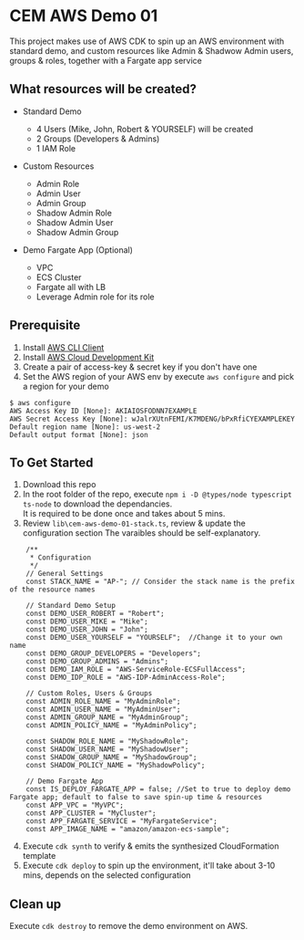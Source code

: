 # CEM AWS Demo 01

This project makes use of AWS CDK to spin up an AWS environment with standard demo, and custom resources like Admin & Shadwow Admin users, groups & roles, together with a Fargate app service 

## What resources will be created?
- Standard Demo
   - 4 Users (Mike, John, Robert & YOURSELF) will be created
   - 2 Groups (Developers & Admins)
   - 1 IAM Role

- Custom Resources
   - Admin Role
   - Admin User
   - Admin Group
   - Shadow Admin Role
   - Shadow Admin User
   - Shadow Admin Group 

- Demo Fargate App (Optional)
   - VPC
   - ECS Cluster
   - Fargate all with LB
   - Leverage Admin role for its role

## Prerequisite
1. Install [AWS CLI Client](https://docs.aws.amazon.com/cli/latest/userguide/install-cliv2.html)
2. Install [AWS Cloud Development Kit](https://aws.amazon.com/cdk/)
3. Create a pair of access-key & secret key if you don't have one
4. Set the AWS region of your AWS env by execute `aws configure` and pick a region for your demo
```
$ aws configure
AWS Access Key ID [None]: AKIAIOSFODNN7EXAMPLE
AWS Secret Access Key [None]: wJalrXUtnFEMI/K7MDENG/bPxRfiCYEXAMPLEKEY
Default region name [None]: us-west-2
Default output format [None]: json
```


## To Get Started
1. Download this repo
2. In the root folder of the repo, execute `npm i -D @types/node typescript ts-node` to download the dependancies.   
   It is required to be done once and takes about 5 mins.
3. Review `lib\cem-aws-demo-01-stack.ts`, review & update the configuration section
   The varaibles should be self-explanatory.
```
    /**
     * Configuration
     */ 
    // General Settings
    const STACK_NAME = "AP-"; // Consider the stack name is the prefix of the resource names

    // Standard Demo Setup
    const DEMO_USER_ROBERT = "Robert";
    const DEMO_USER_MIKE = "Mike";
    const DEMO_USER_JOHN = "John";
    const DEMO_USER_YOURSELF = "YOURSELF";  //Change it to your own name
    const DEMO_GROUP_DEVELOPERS = "Developers";
    const DEMO_GROUP_ADMINS = "Admins";
    const DEMO_IAM_ROLE = "AWS-ServiceRole-ECSFullAccess";
    const DEMO_IDP_ROLE = "AWS-IDP-AdminAccess-Role";

    // Custom Roles, Users & Groups
    const ADMIN_ROLE_NAME = "MyAdminRole";
    const ADMIN_USER_NAME = "MyAdminUser";
    const ADMIN_GROUP_NAME = "MyAdminGroup";
    const ADMIN_POLICY_NAME = "MyAdminPolicy";

    const SHADOW_ROLE_NAME = "MyShadowRole";
    const SHADOW_USER_NAME = "MyShadowUser";
    const SHADOW_GROUP_NAME = "MyShadowGroup";
    const SHADOW_POLICY_NAME = "MyShadowPolicy";

    // Demo Fargate App
    const IS_DEPLOY_FARGATE_APP = false; //Set to true to deploy demo Fargate app; default to false to save spin-up time & resources
    const APP_VPC = "MyVPC";
    const APP_CLUSTER = "MyCluster";
    const APP_FARGATE_SERVICE = "MyFargateService";
    const APP_IMAGE_NAME = "amazon/amazon-ecs-sample";

```
4. Execute `cdk synth` to verify & emits the synthesized CloudFormation template
5. Execute `cdk deploy` to spin up the environment, it'll take about 3-10 mins, depends on the selected configuration

## Clean up
Execute `cdk destroy` to remove the demo environment on AWS.   
